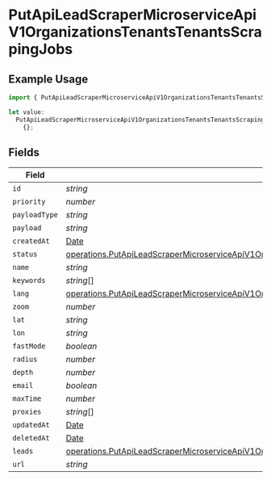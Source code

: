 # PutApiLeadScraperMicroserviceApiV1OrganizationsTenantsTenantsScrapingJobs

## Example Usage

```typescript
import { PutApiLeadScraperMicroserviceApiV1OrganizationsTenantsTenantsScrapingJobs } from "oppulence-backend-sdk/models/operations";

let value:
  PutApiLeadScraperMicroserviceApiV1OrganizationsTenantsTenantsScrapingJobs =
    {};
```

## Fields

| Field                                                                                                                                                                                                                                                                    | Type                                                                                                                                                                                                                                                                     | Required                                                                                                                                                                                                                                                                 | Description                                                                                                                                                                                                                                                              |
| ------------------------------------------------------------------------------------------------------------------------------------------------------------------------------------------------------------------------------------------------------------------------ | ------------------------------------------------------------------------------------------------------------------------------------------------------------------------------------------------------------------------------------------------------------------------ | ------------------------------------------------------------------------------------------------------------------------------------------------------------------------------------------------------------------------------------------------------------------------ | ------------------------------------------------------------------------------------------------------------------------------------------------------------------------------------------------------------------------------------------------------------------------ |
| `id`                                                                                                                                                                                                                                                                     | *string*                                                                                                                                                                                                                                                                 | :heavy_minus_sign:                                                                                                                                                                                                                                                       | N/A                                                                                                                                                                                                                                                                      |
| `priority`                                                                                                                                                                                                                                                               | *number*                                                                                                                                                                                                                                                                 | :heavy_minus_sign:                                                                                                                                                                                                                                                       | N/A                                                                                                                                                                                                                                                                      |
| `payloadType`                                                                                                                                                                                                                                                            | *string*                                                                                                                                                                                                                                                                 | :heavy_minus_sign:                                                                                                                                                                                                                                                       | N/A                                                                                                                                                                                                                                                                      |
| `payload`                                                                                                                                                                                                                                                                | *string*                                                                                                                                                                                                                                                                 | :heavy_minus_sign:                                                                                                                                                                                                                                                       | N/A                                                                                                                                                                                                                                                                      |
| `createdAt`                                                                                                                                                                                                                                                              | [Date](https://developer.mozilla.org/en-US/docs/Web/JavaScript/Reference/Global_Objects/Date)                                                                                                                                                                            | :heavy_minus_sign:                                                                                                                                                                                                                                                       | N/A                                                                                                                                                                                                                                                                      |
| `status`                                                                                                                                                                                                                                                                 | [operations.PutApiLeadScraperMicroserviceApiV1OrganizationsTenantsTenantsResponse200ApplicationJSONResponseBodyTenantStatus](../../models/operations/putapileadscrapermicroserviceapiv1organizationstenantstenantsresponse200applicationjsonresponsebodytenantstatus.md) | :heavy_minus_sign:                                                                                                                                                                                                                                                       | N/A                                                                                                                                                                                                                                                                      |
| `name`                                                                                                                                                                                                                                                                   | *string*                                                                                                                                                                                                                                                                 | :heavy_minus_sign:                                                                                                                                                                                                                                                       | N/A                                                                                                                                                                                                                                                                      |
| `keywords`                                                                                                                                                                                                                                                               | *string*[]                                                                                                                                                                                                                                                               | :heavy_minus_sign:                                                                                                                                                                                                                                                       | N/A                                                                                                                                                                                                                                                                      |
| `lang`                                                                                                                                                                                                                                                                   | [operations.PutApiLeadScraperMicroserviceApiV1OrganizationsTenantsTenantsResponseLang](../../models/operations/putapileadscrapermicroserviceapiv1organizationstenantstenantsresponselang.md)                                                                             | :heavy_minus_sign:                                                                                                                                                                                                                                                       | N/A                                                                                                                                                                                                                                                                      |
| `zoom`                                                                                                                                                                                                                                                                   | *number*                                                                                                                                                                                                                                                                 | :heavy_minus_sign:                                                                                                                                                                                                                                                       | N/A                                                                                                                                                                                                                                                                      |
| `lat`                                                                                                                                                                                                                                                                    | *string*                                                                                                                                                                                                                                                                 | :heavy_minus_sign:                                                                                                                                                                                                                                                       | N/A                                                                                                                                                                                                                                                                      |
| `lon`                                                                                                                                                                                                                                                                    | *string*                                                                                                                                                                                                                                                                 | :heavy_minus_sign:                                                                                                                                                                                                                                                       | N/A                                                                                                                                                                                                                                                                      |
| `fastMode`                                                                                                                                                                                                                                                               | *boolean*                                                                                                                                                                                                                                                                | :heavy_minus_sign:                                                                                                                                                                                                                                                       | N/A                                                                                                                                                                                                                                                                      |
| `radius`                                                                                                                                                                                                                                                                 | *number*                                                                                                                                                                                                                                                                 | :heavy_minus_sign:                                                                                                                                                                                                                                                       | N/A                                                                                                                                                                                                                                                                      |
| `depth`                                                                                                                                                                                                                                                                  | *number*                                                                                                                                                                                                                                                                 | :heavy_minus_sign:                                                                                                                                                                                                                                                       | N/A                                                                                                                                                                                                                                                                      |
| `email`                                                                                                                                                                                                                                                                  | *boolean*                                                                                                                                                                                                                                                                | :heavy_minus_sign:                                                                                                                                                                                                                                                       | N/A                                                                                                                                                                                                                                                                      |
| `maxTime`                                                                                                                                                                                                                                                                | *number*                                                                                                                                                                                                                                                                 | :heavy_minus_sign:                                                                                                                                                                                                                                                       | N/A                                                                                                                                                                                                                                                                      |
| `proxies`                                                                                                                                                                                                                                                                | *string*[]                                                                                                                                                                                                                                                               | :heavy_minus_sign:                                                                                                                                                                                                                                                       | N/A                                                                                                                                                                                                                                                                      |
| `updatedAt`                                                                                                                                                                                                                                                              | [Date](https://developer.mozilla.org/en-US/docs/Web/JavaScript/Reference/Global_Objects/Date)                                                                                                                                                                            | :heavy_minus_sign:                                                                                                                                                                                                                                                       | N/A                                                                                                                                                                                                                                                                      |
| `deletedAt`                                                                                                                                                                                                                                                              | [Date](https://developer.mozilla.org/en-US/docs/Web/JavaScript/Reference/Global_Objects/Date)                                                                                                                                                                            | :heavy_minus_sign:                                                                                                                                                                                                                                                       | N/A                                                                                                                                                                                                                                                                      |
| `leads`                                                                                                                                                                                                                                                                  | [operations.PutApiLeadScraperMicroserviceApiV1OrganizationsTenantsTenantsResponseLeads](../../models/operations/putapileadscrapermicroserviceapiv1organizationstenantstenantsresponseleads.md)[]                                                                         | :heavy_minus_sign:                                                                                                                                                                                                                                                       | N/A                                                                                                                                                                                                                                                                      |
| `url`                                                                                                                                                                                                                                                                    | *string*                                                                                                                                                                                                                                                                 | :heavy_minus_sign:                                                                                                                                                                                                                                                       | N/A                                                                                                                                                                                                                                                                      |